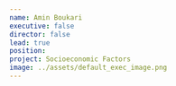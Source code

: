```yaml
---
name: Amin Boukari
executive: false
director: false
lead: true
position:  
project: Socioeconomic Factors
image: ../assets/default_exec_image.png
---
```

